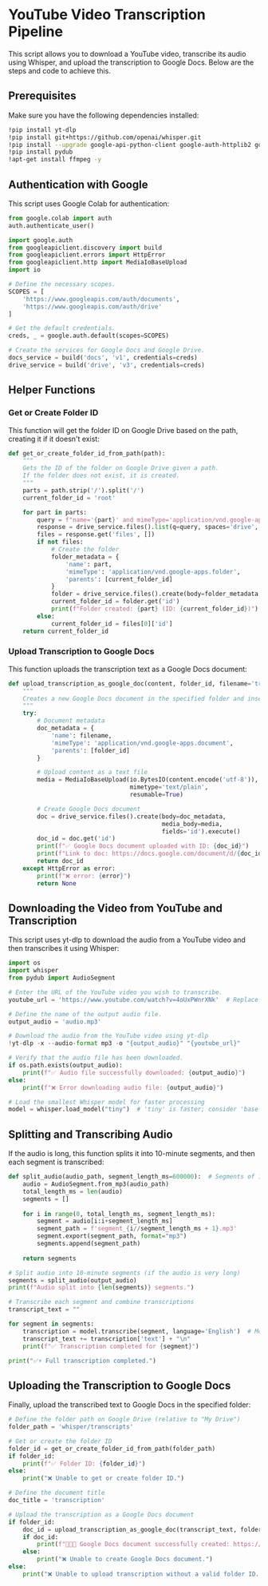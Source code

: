 # YouTube Video Transcription Pipeline

This script allows you to download a YouTube video, transcribe its audio using Whisper, and upload the transcription to Google Docs. Below are the steps and code to achieve this.

## Prerequisites

Make sure you have the following dependencies installed:

```sh
!pip install yt-dlp
!pip install git+https://github.com/openai/whisper.git
!pip install --upgrade google-api-python-client google-auth-httplib2 google-auth-oauthlib
!pip install pydub
!apt-get install ffmpeg -y
```

## Authentication with Google

This script uses Google Colab for authentication:

```python
from google.colab import auth
auth.authenticate_user()

import google.auth
from googleapiclient.discovery import build
from googleapiclient.errors import HttpError
from googleapiclient.http import MediaIoBaseUpload
import io

# Define the necessary scopes.
SCOPES = [
    'https://www.googleapis.com/auth/documents',
    'https://www.googleapis.com/auth/drive'
]

# Get the default credentials.
creds, _ = google.auth.default(scopes=SCOPES)

# Create the services for Google Docs and Google Drive.
docs_service = build('docs', 'v1', credentials=creds)
drive_service = build('drive', 'v3', credentials=creds)
```

## Helper Functions

### Get or Create Folder ID

This function will get the folder ID on Google Drive based on the path, creating it if it doesn't exist:

```python
def get_or_create_folder_id_from_path(path):
    """
    Gets the ID of the folder on Google Drive given a path.
    If the folder does not exist, it is created.
    """
    parts = path.strip('/').split('/')
    current_folder_id = 'root'

    for part in parts:
        query = f"name='{part}' and mimeType='application/vnd.google-apps.folder' and '{current_folder_id}' in parents"
        response = drive_service.files().list(q=query, spaces='drive', fields='files(id, name)').execute()
        files = response.get('files', [])
        if not files:
            # Create the folder
            folder_metadata = {
                'name': part,
                'mimeType': 'application/vnd.google-apps.folder',
                'parents': [current_folder_id]
            }
            folder = drive_service.files().create(body=folder_metadata, fields='id').execute()
            current_folder_id = folder.get('id')
            print(f"Folder created: {part} (ID: {current_folder_id})")
        else:
            current_folder_id = files[0]['id']
    return current_folder_id
```

### Upload Transcription to Google Docs

This function uploads the transcription text as a Google Docs document:

```python
def upload_transcription_as_google_doc(content, folder_id, filename='transcription'):
    """
    Creates a new Google Docs document in the specified folder and inserts the contents.
    """
    try:
        # Document metadata
        doc_metadata = {
            'name': filename,
            'mimeType': 'application/vnd.google-apps.document',
            'parents': [folder_id]
        }

        # Upload content as a text file
        media = MediaIoBaseUpload(io.BytesIO(content.encode('utf-8')),
                                  mimetype='text/plain',
                                  resumable=True)

        # Create Google Docs document
        doc = drive_service.files().create(body=doc_metadata,
                                           media_body=media,
                                           fields='id').execute()
        doc_id = doc.get('id')
        print(f"✅ Google Docs document uploaded with ID: {doc_id}")
        print(f"Link to doc: https://docs.google.com/document/d/{doc_id}/edit")
        return doc_id
    except HttpError as error:
        print(f"❌ error: {error}")
        return None
```

## Downloading the Video from YouTube and Transcription

This script uses yt-dlp to download the audio from a YouTube video and then transcribes it using Whisper:

```python
import os
import whisper
from pydub import AudioSegment

# Enter the URL of the YouTube video you wish to transcribe.
youtube_url = 'https://www.youtube.com/watch?v=4oUxPWnrXNk'  # Replace with your URL

# Define the name of the output audio file.
output_audio = 'audio.mp3'

# Download the audio from the YouTube video using yt-dlp
!yt-dlp -x --audio-format mp3 -o "{output_audio}" "{youtube_url}"

# Verify that the audio file has been downloaded.
if os.path.exists(output_audio):
    print(f"✅ Audio file successfully downloaded: {output_audio}")
else:
    print(f"❌ Error downloading audio file: {output_audio}")

# Load the smallest Whisper model for faster processing
model = whisper.load_model("tiny")  # 'tiny' is faster; consider 'base' if you need higher accuracy
```

## Splitting and Transcribing Audio

If the audio is long, this function splits it into 10-minute segments, and then each segment is transcribed:

```python
def split_audio(audio_path, segment_length_ms=600000):  # Segments of 10 minutes
    audio = AudioSegment.from_mp3(audio_path)
    total_length_ms = len(audio)
    segments = []
    
    for i in range(0, total_length_ms, segment_length_ms):
        segment = audio[i:i+segment_length_ms]
        segment_path = f'segment_{i//segment_length_ms + 1}.mp3'
        segment.export(segment_path, format="mp3")
        segments.append(segment_path)
    
    return segments

# Split audio into 10-minute segments (if the audio is very long)
segments = split_audio(output_audio)
print(f"Audio split into {len(segments)} segments.")

# Transcribe each segment and combine transcriptions
transcript_text = ""

for segment in segments:
    transcription = model.transcribe(segment, language='English')  # Modify language if needed
    transcript_text += transcription['text'] + "\n"
    print(f"✅ Transcription completed for {segment}")

print("✅⚡ Full transcription completed.")
```

## Uploading the Transcription to Google Docs

Finally, upload the transcribed text to Google Docs in the specified folder:

```python
# Define the folder path on Google Drive (relative to "My Drive")
folder_path = 'whisper/transcripts'

# Get or create the folder ID
folder_id = get_or_create_folder_id_from_path(folder_path)
if folder_id:
    print(f"✅ Folder ID: {folder_id}")
else:
    print("❌ Unable to get or create folder ID.")

# Define the document title
doc_title = 'transcription'

# Upload the transcription as a Google Docs document
if folder_id:
    doc_id = upload_transcription_as_google_doc(transcript_text, folder_id, filename=doc_title)
    if doc_id:
        print(f"🌳🦊🌳 Google Docs document successfully created: https://docs.google.com/document/d/{doc_id}/edit")
    else:
        print("❌ Unable to create Google Docs document.")
else:
    print("❌ Unable to upload transcription without a valid folder ID.")
```